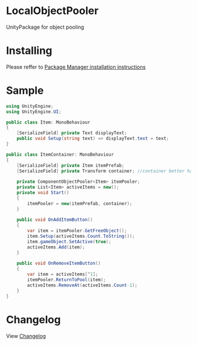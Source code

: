 # LocalObjectPooler
UnityPackage for object pooling

# Installing
Please reffer to [Package Manager installation instructions](https://docs.unity3d.com/Manual/upm-ui-giturl.html)

# Sample
```c#
using UnityEngine;
using UnityEngine.UI;

public class Item: MonoBehaviour
{
    [SerializeField] private Text displayText;
    public void Setup(string text) => displayText.text = text;
}

public class ItemContainer: MonoBehaviour
{
    [SerializeField] private Item itemPrefab;
    [SerializeField] private Transform container; //container better have layout group
    
    private ComponentObjectPooler<Item> itemPooler;
    private List<Item> activeItems = new();
    private void Start()
    {
        itemPooler = new(itemPrefab, container);
    }
    
    public void OnAddItemButton()
    {
        var item = itemPooler.GetFreeObject();
        item.Setup(activeItems.Count.ToString());
        item.gameObject.SetActive(true);
        activeItems.Add(item);
    }    
    
    public void OnRemoveItemButton()
    {
        var item = activeItems[^1];
        itemPooler.ReturnToPool(item);
        activeItems.RemoveAt(activeItems.Count-1);
    }
}

```
# Changelog
View [Changelog](CHANGELOG.md)
